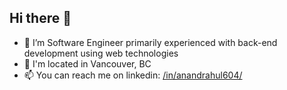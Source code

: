 ## Hi there 👋
<!--
**anandrahul604/anandrahul604** is a ✨ _special_ ✨ repository because its `README.md` (this file) appears on your GitHub profile.

Here are some ideas to get you started:

- 🔭 I’m currently working on ...
- 🌱 I’m currently learning ...
- 👯 I’m looking to collaborate on ...
- 🤔 I’m looking for help with ...
- 💬 Ask me about ...
- 📫 How to reach me: ...
- 😄 Pronouns: ...
- ⚡ Fun fact: ...
-->
- 🔭 I’m Software Engineer primarily experienced with back-end development using web technologies
- 📍 I'm located in Vancouver, BC
- 📫 You can reach me on linkedin: [/in/anandrahul604/](https://www.linkedin.com/in/anandrahul604/)
